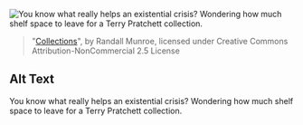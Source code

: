 ![You know what really helps an existential crisis? Wondering how much shelf space to leave for a Terry Pratchett collection.](https://imgs.xkcd.com/comics/collections.png)
> "[Collections](https://xkcd.com/625/)", by Randall Munroe, licensed under Creative Commons Attribution-NonCommercial 2.5 License

## Alt Text
You know what really helps an existential crisis? Wondering how much shelf space to leave for a Terry Pratchett collection.
